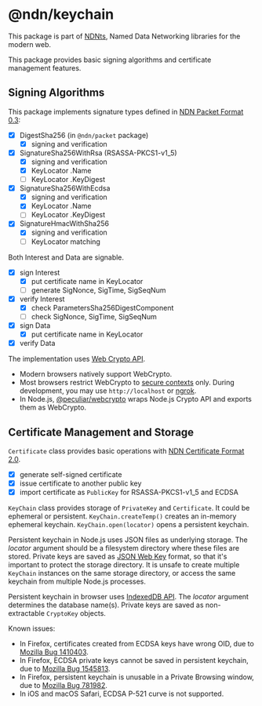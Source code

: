 # @ndn/keychain

This package is part of [NDNts](https://yoursunny.com/p/NDNts/), Named Data Networking libraries for the modern web.

This package provides basic signing algorithms and certificate management features.

## Signing Algorithms

This package implements signature types defined in [NDN Packet Format 0.3](https://named-data.net/doc/NDN-packet-spec/0.3/signature.html):

* [X] DigestSha256 (in `@ndn/packet` package)
  * [X] signing and verification
* [X] SignatureSha256WithRsa (RSASSA-PKCS1-v1\_5)
  * [X] signing and verification
  * [X] KeyLocator .Name
  * [ ] KeyLocator .KeyDigest
* [X] SignatureSha256WithEcdsa
  * [X] signing and verification
  * [X] KeyLocator .Name
  * [ ] KeyLocator .KeyDigest
* [X] SignatureHmacWithSha256
  * [X] signing and verification
  * [ ] KeyLocator matching

Both Interest and Data are signable.

* [X] sign Interest
  * [X] put certificate name in KeyLocator
  * [ ] generate SigNonce, SigTime, SigSeqNum
* [X] verify Interest
  * [X] check ParametersSha256DigestComponent
  * [ ] check SigNonce, SigTime, SigSeqNum
* [X] sign Data
  * [X] put certificate name in KeyLocator
* [X] verify Data

The implementation uses [Web Crypto API](https://developer.mozilla.org/en-US/docs/Web/API/Web_Crypto_API).

* Modern browsers natively support WebCrypto.
* Most browsers restrict WebCrypto to [secure contexts](https://www.w3.org/TR/powerful-features/) only.
  During development, you may use `http://localhost` or [ngrok](https://ngrok.com/).
* In Node.js, [@peculiar/webcrypto](https://www.npmjs.com/package/@peculiar/webcrypto) wraps Node.js Crypto API and exports them as WebCrypto.

## Certificate Management and Storage

`Certificate` class provides basic operations with [NDN Certificate Format 2.0](https://named-data.net/doc/ndn-cxx/0.7.0/specs/certificate-format.html).

* [X] generate self-signed certificate
* [X] issue certificate to another public key
* [X] import certificate as `PublicKey` for RSASSA-PKCS1-v1\_5 and ECDSA

`KeyChain` class provides storage of `PrivateKey` and `Certificate`.
It could be ephemeral or persistent.
`KeyChain.createTemp()` creates an in-memory ephemeral keychain.
`KeyChain.open(locator)` opens a persistent keychain.

Persistent keychain in Node.js uses JSON files as underlying storage.
The *locator* argument should be a filesystem directory where these files are stored.
Private keys are saved as [JSON Web Key](https://tools.ietf.org/html/rfc7517) format, so that it's important to protect the storage directory.
It is unsafe to create multiple `KeyChain` instances on the same storage directory, or access the same keychain from multiple Node.js processes.

Persistent keychain in browser uses [IndexedDB API](https://developer.mozilla.org/en-US/docs/Web/API/IndexedDB_API).
The *locator* argument determines the database name(s).
Private keys are saved as non-extractable `CryptoKey` objects.

Known issues:

* In Firefox, certificates created from ECDSA keys have wrong OID, due to [Mozilla Bug 1410403](https://bugzilla.mozilla.org/show_bug.cgi?id=1410403).
* In Firefox, ECDSA private keys cannot be saved in persistent keychain, due to [Mozilla Bug 1545813](https://bugzilla.mozilla.org/show_bug.cgi?id=1545813).
* In Firefox, persistent keychain is unusable in a Private Browsing window, due to [Mozilla Bug 781982](https://bugzilla.mozilla.org/show_bug.cgi?id=1639542).
* In iOS and macOS Safari, ECDSA P-521 curve is not supported.

